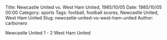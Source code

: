 Title: Newcastle United vs. West Ham United, 1985/10/05
Date: 1985/10/05 00:00
Category: sports
Tags: football, football scores, Newcastle United, West Ham United
Slug: newcastle-united-vs-west-ham-united
Author: carbonero


Newcastle United 1 - 2 West Ham United
